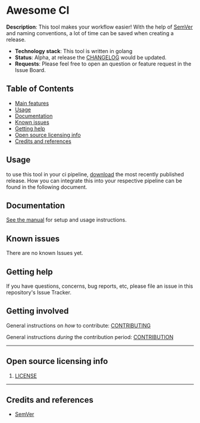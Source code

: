 # Awesome CI

**Description**: This tool makes your workflow easier! With the help of [SemVer](https://semver.org/lang/) and naming conventions, a lot of time can be saved when creating a release.

- **Technology stack**: This tool is written in golang
- **Status**: Alpha, at release the [CHANGELOG](CHANGELOG.md) would be updated.
- **Requests**: Please feel free to open an question or feature request in the Issue Board.

## Table of Contents

- [Main features]()
- [Usage](#usage)
- [Documentation](https://eksrvb.github.io/awesome-ci/)
- [Known issues](#known-issues)
- [Getting help](#getting-help)
- [Open source licensing info](#open-source-licensing-info)
- [Credits and references](#credits-and-references)

## Usage

to use this tool in your ci pipeline, [download](https://github.com/eksrvb/awesome-ci/releases/latest/download/awesome-ci) the most recently published release. How you can integrate this into your respective pipeline can be found in the following document.


## Documentation

[See the manual](https://eksrvb.github.io/awesome-ci/) for setup and usage instructions.

## Known issues

There are no known Issues yet.

## Getting help

If you have questions, concerns, bug reports, etc, please file an issue in this repository's Issue Tracker.

## Getting involved

General instructions on _how_ to contribute: [CONTRIBUTING](CONTRIBUTING.md)

General instructions _during_ the contribution period: [CONTRIBUTION](CONTRIBUTION.md)


----

## Open source licensing info
1. [LICENSE](LICENSE)


----

## Credits and references

- [SemVer](https://semver.org/)
